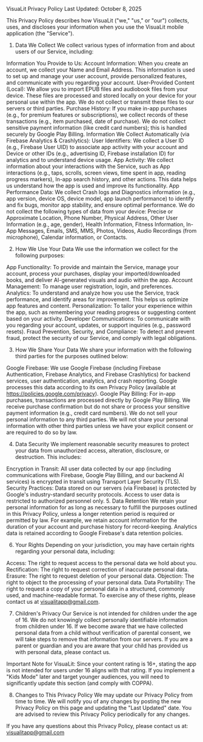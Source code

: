 VisuaLit Privacy Policy
Last Updated: October 8, 2025

This Privacy Policy describes how VisuaLit ("we," "us," or "our") collects, uses, and discloses your information when you use the VisuaLit mobile application (the "Service").

1. Data We Collect
   We collect various types of information from and about users of our Service, including:

Information You Provide to Us:
Account Information: When you create an account, we collect your Name and Email Address. This information is used to set up and manage your user account, provide personalized features, and communicate with you regarding your account.
User-Provided Content (Local): We allow you to import EPUB files and audiobook files from your device. These files are processed and stored locally on your device for your personal use within the app. We do not collect or transmit these files to our servers or third parties.
Purchase History: If you make in-app purchases (e.g., for premium features or subscriptions), we collect records of these transactions (e.g., item purchased, date of purchase). We do not collect sensitive payment information (like credit card numbers); this is handled securely by Google Play Billing.
Information We Collect Automatically (via Firebase Analytics & Crashlytics):
User Identifiers: We collect a User ID (e.g., Firebase User UID) to associate app activity with your account and Device or other IDs (e.g., advertising ID, Firebase installation ID) for analytics and to understand device usage.
App Activity: We collect information about your interactions with the Service, such as App interactions (e.g., taps, scrolls, screen views, time spent in app, reading progress markers), In-app search history, and other actions. This data helps us understand how the app is used and improve its functionality.
App Performance Data: We collect Crash logs and Diagnostics information (e.g., app version, device OS, device model, app launch performance) to identify and fix bugs, monitor app stability, and ensure optimal performance.
We do not collect the following types of data from your device: Precise or Approximate Location, Phone Number, Physical Address, Other User Information (e.g., age, gender), Health Information, Fitness Information, In-App Messages, Emails, SMS, MMS, Photos, Videos, Audio Recordings (from microphone), Calendar information, or Contacts.

2. How We Use Your Data
   We use the information we collect for the following purposes:

App Functionality: To provide and maintain the Service, manage your account, process your purchases, display your imported/downloaded books, and deliver AI-generated visuals and audio within the app.
Account Management: To manage user registration, login, and preferences.
Analytics: To understand and analyze how you use the Service, track performance, and identify areas for improvement. This helps us optimize app features and content.
Personalization: To tailor your experience within the app, such as remembering your reading progress or suggesting content based on your activity.
Developer Communications: To communicate with you regarding your account, updates, or support inquiries (e.g., password resets).
Fraud Prevention, Security, and Compliance: To detect and prevent fraud, protect the security of our Service, and comply with legal obligations.

3. How We Share Your Data
   We share your information with the following third parties for the purposes outlined below:

Google Firebase: We use Google Firebase (including Firebase Authentication, Firebase Analytics, and Firebase Crashlytics) for backend services, user authentication, analytics, and crash reporting. Google processes this data according to its own Privacy Policy (available at https://policies.google.com/privacy).
Google Play Billing: For in-app purchases, transactions are processed directly by Google Play Billing. We receive purchase confirmation but do not share or process your sensitive payment information (e.g., credit card numbers).
We do not sell your personal information to any third parties. We will not share your personal information with other third parties unless we have your explicit consent or are required to do so by law.

4. Data Security
   We implement reasonable security measures to protect your data from unauthorized access, alteration, disclosure, or destruction. This includes:

Encryption in Transit: All user data collected by our app (including communications with Firebase, Google Play Billing, and our backend AI services) is encrypted in transit using Transport Layer Security (TLS).
Security Practices: Data stored on our servers (via Firebase) is protected by Google's industry-standard security protocols. Access to user data is restricted to authorized personnel only.
5. Data Retention
   We retain your personal information for as long as necessary to fulfill the purposes outlined in this Privacy Policy, unless a longer retention period is required or permitted by law. For example, we retain account information for the duration of your account and purchase history for record-keeping. Analytics data is retained according to Google Firebase's data retention policies.

6. Your Rights
   Depending on your jurisdiction, you may have certain rights regarding your personal data, including:

Access: The right to request access to the personal data we hold about you.
Rectification: The right to request correction of inaccurate personal data.
Erasure: The right to request deletion of your personal data.
Objection: The right to object to the processing of your personal data.
Data Portability: The right to request a copy of your personal data in a structured, commonly used, and machine-readable format.
To exercise any of these rights, please contact us at visualitapp@gmail.com.

7. Children's Privacy
   Our Service is not intended for children under the age of 16. We do not knowingly collect personally identifiable information from children under 16. If we become aware that we have collected personal data from a child without verification of parental consent, we will take steps to remove that information from our servers. If you are a parent or guardian and you are aware that your child has provided us with personal data, please contact us.

Important Note for VisuaLit: Since your content rating is 16+, stating the app is not intended for users under 16 aligns with that rating. If you implement a "Kids Mode" later and target younger audiences, you will need to significantly update this section (and comply with COPPA).

8. Changes to This Privacy Policy
   We may update our Privacy Policy from time to time. We will notify you of any changes by posting the new Privacy Policy on this page and updating the "Last Updated" date. You are advised to review this Privacy Policy periodically for any changes.

If you have any questions about this Privacy Policy, please contact us at: visualitapp@gmail.com

